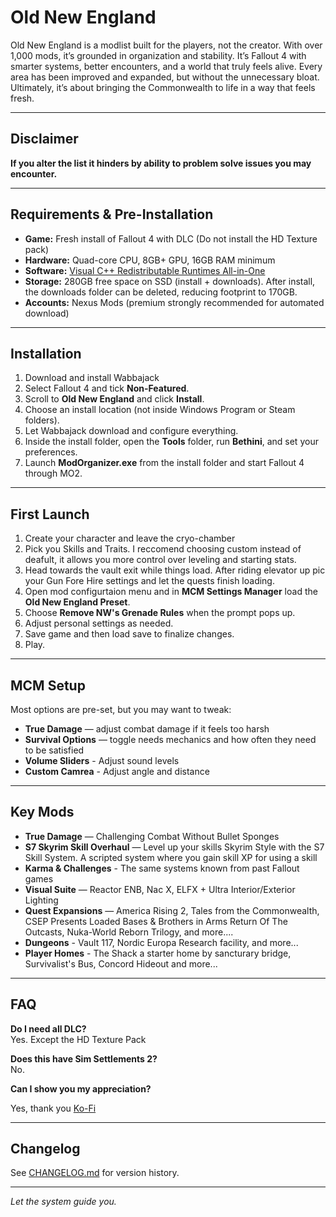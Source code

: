 # Old New England

Old New England is a modlist built for the players, not the creator. With over 1,000 mods, it’s grounded in organization and stability. It’s Fallout 4 with smarter systems, better encounters, and a world that truly feels alive. Every area has been improved and expanded, but without the unnecessary bloat. Ultimately, it’s about bringing the Commonwealth to life in a way that feels fresh.

---


## Disclaimer
**If you alter the list it hinders by ability to problem solve issues you may encounter.**


---

## Requirements & Pre-Installation

- **Game:** Fresh install of Fallout 4 with DLC (Do not install the HD Texture pack)
- **Hardware:** Quad-core CPU, 8GB+ GPU, 16GB RAM minimum
- **Software:** [Visual C++ Redistributable Runtimes All-in-One](https://www.techpowerup.com/download/visual-c-redistributable-runtime-package-all-in-one)
- **Storage:** 280GB free space on SSD (install + downloads). After install, the downloads folder can be deleted, reducing footprint to 170GB.
- **Accounts:** Nexus Mods (premium strongly recommended for automated download)  

---

## Installation

1. Download and install Wabbajack 
2. Select Fallout 4 and tick **Non-Featured**.  
3. Scroll to **Old New England** and click **Install**.  
4. Choose an install location (not inside Windows Program or Steam folders). 
5. Let Wabbajack download and configure everything.  
6. Inside the install folder, open the **Tools** folder, run **Bethini**, and set your preferences.  
7. Launch **ModOrganizer.exe** from the install folder and start Fallout 4 through MO2.  

---

## First Launch

1. Create your character and leave the cryo-chamber 
2. Pick you Skills and Traits. I reccomend choosing custom instead of deafult, it allows you more control over leveling and starting stats.
3. Head towards the vault exit while things load. After riding elevator up pic your Gun Fore Hire settings and let the quests finish loading.
4. Open mod configurtaion menu and in **MCM Settings Manager** load the **Old New England Preset**.  
5. Choose **Remove NW's Grenade Rules** when the prompt pops up.
6. Adjust personal settings as needed.
7. Save game and then load save to finalize changes.  
8. Play.  

---

## MCM Setup

Most options are pre-set, but you may want to tweak:  

- **True Damage** — adjust combat damage if it feels too harsh  
- **Survival Options** — toggle needs mechanics and how often they need to be satisfied
- **Volume Sliders** - Adjust sound levels
- **Custom Camrea** - Adjust angle and distance

---

## Key Mods

- **True Damage** — Challenging Combat Without Bullet Sponges  
- **S7 Skyrim Skill Overhaul** — Level up your skills Skyrim Style with the S7 Skill System. A scripted system where you gain skill XP for using a skill
- **Karma & Challenges** - The same systems known from past Fallout games
- **Visual Suite** — Reactor ENB, Nac X, ELFX + Ultra Interior/Exterior Lighting
- **Quest Expansions** — America Rising 2, Tales from the Commonwealth, CSEP Presents Loaded Bases & Brothers in Arms Return Of The Outcasts, Nuka-World Reborn Trilogy, and more....
- **Dungeons** - Vault 117, Nordic Europa Research facility, and more...
- **Player Homes** - The Shack a starter home by sancturary bridge, Survivalist's Bus, Concord Hideout and more...
---

## FAQ

**Do I need all DLC?**  
Yes. Except the HD Texture Pack

**Does this have Sim Settlements 2?**  
No.

**Can I show you my appreciation?**

Yes, thank you   [Ko-Fi](https://ko-fi.com/kahnezzer)

---

## Changelog

See [CHANGELOG.md](./CHANGELOG.md) for version history.  

---

*Let the system guide you.*  
